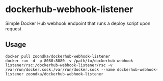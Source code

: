 # dockerhub-webhook-listener
Simple Docker Hub webhook endpoint that runs a deploy script upon request

## Usage
```
docker pull zoondka/dockerhub-webhook-listener
docker run -d -p 8080:8080 -v /path/to/dockerhub-webhook-listener/rsc:/dockerhub-webhook-listener/rsc -v /var/run/docker.sock:/var/run/docker.sock --name dockerhub-webhook-listener zoondka/dockerhub-webhook-listener
```
